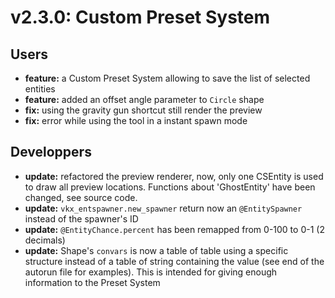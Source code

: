 # v2.3.0: Custom Preset System
## Users
+ **feature:** a Custom Preset System allowing to save the list of selected entities
+ **feature:** added an offset angle parameter to `Circle` shape
+ **fix:** using the gravity gun shortcut still render the preview 
+ **fix:** error while using the tool in a instant spawn mode 

## Developpers
+ **update:** refactored the preview renderer, now, only one CSEntity is used to draw all preview locations. Functions about 'GhostEntity' have been changed, see source code.
+ **update:** `vkx_entspawner.new_spawner` return now an `@EntitySpawner` instead of the spawner's ID
+ **update:** `@EntityChance.percent` has been remapped from 0-100 to 0-1 (2 decimals) 
+ **update:** Shape's `convars` is now a table of table using a specific structure instead of a table of string containing the value (see end of the autorun file for examples). This is intended for giving enough information to the Preset System 
